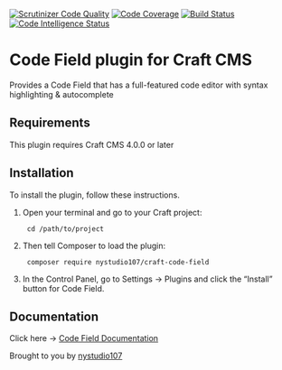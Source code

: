 [![Scrutinizer Code Quality](https://scrutinizer-ci.com/g/nystudio107/craft-code-field/badges/quality-score.png?b=develop-v4)](https://scrutinizer-ci.com/g/nystudio107/craft-code-field/?branch=develop-v4) [![Code Coverage](https://scrutinizer-ci.com/g/nystudio107/craft-code-field/badges/coverage.png?b=develop-v4)](https://scrutinizer-ci.com/g/nystudio107/craft-code-field/?branch=develop-v4) [![Build Status](https://scrutinizer-ci.com/g/nystudio107/craft-code-field/badges/build.png?b=develop-v4)](https://scrutinizer-ci.com/g/nystudio107/craft-code-field/build-status/develop-v4) [![Code Intelligence Status](https://scrutinizer-ci.com/g/nystudio107/craft-code-field/badges/code-intelligence.svg?b=develop-v4)](https://scrutinizer-ci.com/code-intelligence)

# Code Field plugin for Craft CMS

Provides a Code Field that has a full-featured code editor with syntax highlighting & autocomplete

## Requirements

This plugin requires Craft CMS 4.0.0 or later

## Installation

To install the plugin, follow these instructions.

1. Open your terminal and go to your Craft project:

        cd /path/to/project

2. Then tell Composer to load the plugin:

        composer require nystudio107/craft-code-field

3. In the Control Panel, go to Settings → Plugins and click the “Install” button for Code Field.

## Documentation

Click here -> [Code Field Documentation](https://nystudio107.com/plugins/code-field/documentation)

Brought to you by [nystudio107](http://nystudio107.com)
